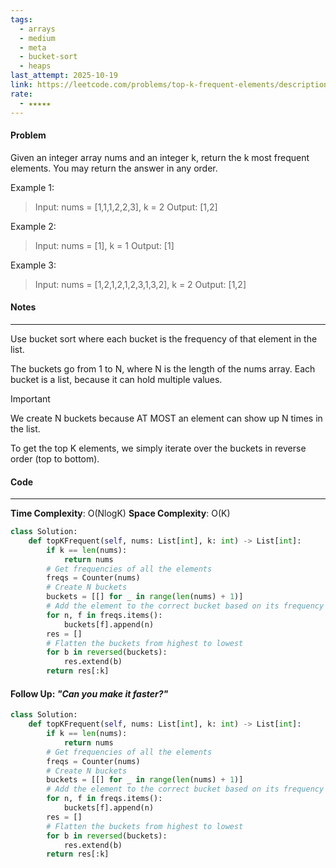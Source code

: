 ```yaml
---
tags:
  - arrays
  - medium
  - meta
  - bucket-sort
  - heaps
last_attempt: 2025-10-19
link: https://leetcode.com/problems/top-k-frequent-elements/description/?envType=company&envId=facebook&favoriteSlug=facebook-thirty-days
rate:
  - ★★★★★
---
```

#### Problem
Given an integer array nums and an integer k, return the k most frequent elements. You may return the answer in any order.

Example 1:

>Input: nums = [1,1,1,2,2,3], k = 2
Output: [1,2]

Example 2:

>Input: nums = [1], k = 1
Output: [1]

Example 3:

>Input: nums = [1,2,1,2,1,2,3,1,3,2], k = 2
Output: [1,2]

#### Notes
---
Use bucket sort where each bucket is the frequency of that element in the list.

The buckets go from 1 to N, where N is the length of the nums array. Each bucket is a list, because it can hold multiple values.

>[!important]
>We create N buckets because AT MOST an element can show up N times in the list.

To get the top K elements, we simply iterate over the buckets in reverse order (top to bottom).
#### Code
---
**Time Complexity**: O(NlogK)
**Space Complexity**: O(K)

```python
class Solution:
    def topKFrequent(self, nums: List[int], k: int) -> List[int]:
        if k == len(nums): 
            return nums
        # Get frequencies of all the elements
        freqs = Counter(nums)
		# Create N buckets
        buckets = [[] for _ in range(len(nums) + 1)]
        # Add the element to the correct bucket based on its frequency
        for n, f in freqs.items():
            buckets[f].append(n)
        res = []
        # Flatten the buckets from highest to lowest
        for b in reversed(buckets):
            res.extend(b)
        return res[:k]
```


#### Follow Up: *"Can you make it faster?"*

```python
class Solution:
    def topKFrequent(self, nums: List[int], k: int) -> List[int]:
        if k == len(nums): 
            return nums
        # Get frequencies of all the elements
        freqs = Counter(nums)
		# Create N buckets
        buckets = [[] for _ in range(len(nums) + 1)]
        # Add the element to the correct bucket based on its frequency
        for n, f in freqs.items():
            buckets[f].append(n)
        res = []
        # Flatten the buckets from highest to lowest
        for b in reversed(buckets):
            res.extend(b)
        return res[:k]
```